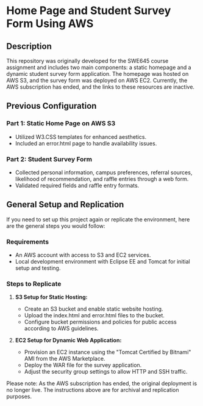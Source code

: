 # Home Page and Student Survey Form Using AWS

## Description
This repository was originally developed for the SWE645 course assignment and includes two main components: a static homepage and a dynamic student survey form application. The homepage was hosted on AWS S3, and the survey form was deployed on AWS EC2. Currently, the AWS subscription has ended, and the links to these resources are inactive.

## Previous Configuration
### Part 1: Static Home Page on AWS S3
- Utilized W3.CSS templates for enhanced aesthetics.
- Included an error.html page to handle availability issues.

### Part 2: Student Survey Form
- Collected personal information, campus preferences, referral sources, likelihood of recommendation, and raffle entries through a web form.
- Validated required fields and raffle entry formats.

## General Setup and Replication
If you need to set up this project again or replicate the environment, here are the general steps you would follow:

### Requirements
- An AWS account with access to S3 and EC2 services.
- Local development environment with Eclipse EE and Tomcat for initial setup and testing.

### Steps to Replicate
1. **S3 Setup for Static Hosting:**
   - Create an S3 bucket and enable static website hosting.
   - Upload the index.html and error.html files to the bucket.
   - Configure bucket permissions and policies for public access according to AWS guidelines.

2. **EC2 Setup for Dynamic Web Application:**
   - Provision an EC2 instance using the "Tomcat Certified by Bitnami" AMI from the AWS Marketplace.
   - Deploy the WAR file for the survey application.
   - Adjust the security group settings to allow HTTP and SSH traffic.

Please note: As the AWS subscription has ended, the original deployment is no longer live. The instructions above are for archival and replication purposes.

